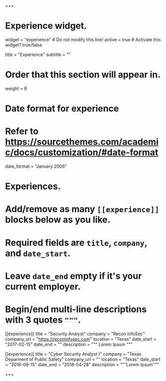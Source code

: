 +++
# Experience widget.
widget = "experience"  # Do not modify this line!
active = true  # Activate this widget? true/false

title = "Experience"
subtitle = ""

# Order that this section will appear in.
weight = 8

# Date format for experience
#   Refer to https://sourcethemes.com/academic/docs/customization/#date-format
date_format = "January 2006"

# Experiences.
#   Add/remove as many `[[experience]]` blocks below as you like.
#   Required fields are `title`, `company`, and `date_start`.
#   Leave `date_end` empty if it's your current employer.
#   Begin/end multi-line descriptions with 3 quotes `"""`.
[[experience]]
  title = "Security Analyst"
  company = "Recon InfoSec"
  company_url = "https://reconinfosec.com"
  location = "Texas"
  date_start = "2017-02-15"
  date_end = ""
  description = """
  Lorem Ipsum
  """

[[experience]]
  title = "Cyber Security Analyst I"
  company = "Texas Deparment of Public Safety"
  company_url = ""
  location = "Texas"
  date_start = "2016-09-15"
  date_end = "2018-04-28"
  description = """Lorem Ipsum"""

+++
